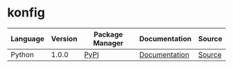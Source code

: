 # konfig

|Language|Version|Package Manager|Documentation|Source|
|-|-|-|-|-|
|Python|1.0.0|[PyPI](https://pypi.org/project/python-typeddict-responses-python-sdk/1.0.0)|[Documentation](https://github.com/konfig-dev/konfig/tree/main/python/blob/main/README.md)|[Source](https://github.com/konfig-dev/konfig/tree/main/python)|